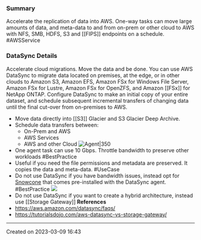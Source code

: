 ### Summary

Accelerate the replication of data into AWS. One-way tasks can move large amounts of data, and meta-data to and from on-prem or other cloud to AWS with NFS, SMB, HDFS, S3 and [[FIPS]] endpoints on a schedule. #AWSService 


### DataSync Details
Accelerate cloud migrations. Move the data and be done.
You can use AWS DataSync to migrate data located on premises, at the edge, or in other clouds to Amazon S3, Amazon EFS, Amazon FSx for Windows File Server, Amazon FSx for Lustre, Amazon FSx for OpenZFS, and Amazon [[FSx]] for NetApp ONTAP. Configure DataSync to make an initial copy of your entire dataset, and schedule subsequent incremental transfers of changing data until the final cut-over from on-premises to AWS.
- Move data directly into [[S3]] Glacier and S3 Glacier Deep Archive.
- Schedule data transfers between:
	- On-Prem and AWS
	- AWS Services
	- AWS and other Cloud
![Agent|350](DataSync%20Agent%20Console.png)
- One agent task can use 10 Gbps. Throttle bandwidth to preserve other workloads #BestPractice 
- Useful if you need the file permissions and metadata are preserved. It copies the data and meta-data. #UseCase 
- Do not use DataSync if you have bandwidth issues, instead opt for [Snowcone](Snow%20Family.md#Snowcone) that comes pre-installed with the DataSync agent. #BestPractice 
![](DataSync%20Agent%20to%20AWS%20DataSync.png)
- Do not use DataSync if you want to create a hybrid architecture, instead use [[Storage Gateway]]
**References**
-  https://aws.amazon.com/datasync/faqs/
- https://tutorialsdojo.com/aws-datasync-vs-storage-gateway/

---
Created on 2023-03-09 16:43